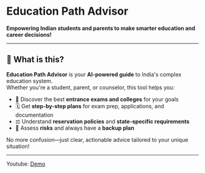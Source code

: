# Education Path Advisor

**Empowering Indian students and parents to make smarter education and career decisions!**

---

## 🚦 What is this?

**Education Path Advisor** is your **AI-powered guide** to India's complex education system.  
Whether you're a student, parent, or counselor, this tool helps you:

- 🎯 Discover the best **entrance exams and colleges** for your goals  
- 🗓️ Get **step-by-step plans** for exam prep, applications, and documentation  
- ⚖️ Understand **reservation policies** and **state-specific requirements**  
- 🧭 Assess **risks** and always have a **backup plan**

No more confusion—just clear, actionable advice tailored to your unique situation!

---

Youtube: [Demo](https://www.youtube.com/playlist?list=PLps8its2VEvlL-JeAyMGvDrViDAxIcd9-)
